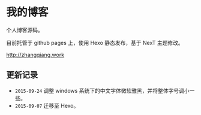# 我的博客

个人博客源码。

目前托管于 github pages 上，使用 Hexo 静态发布，基于 NexT 主题修改。

http://zhangqiang.work

## 更新记录

* `2015-09-24` 调整 windows 系统下的中文字体微软雅黑，并将整体字号调小一些。
* `2015-09-07` 迁移至 Hexo。